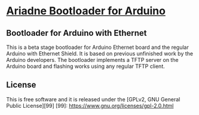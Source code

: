 # [Ariadne Bootloader for Arduino][1]
[1]: http://loathingkernel.github.io/ariadne-bootloader/

## Bootloader for Arduino with Ethernet
This is a beta stage bootloader for Arduino Ethernet board and the regular Arduino with Ethernet Shield.
It is based on previous unfinished work by the Arduino developers. The bootloader implements a TFTP
server on the Arduino board and flashing works using any regular TFTP client.

## License
This is free software and it is released under the [GPLv2, GNU General Public License][99]
[99]: https://www.gnu.org/licenses/gpl-2.0.html
